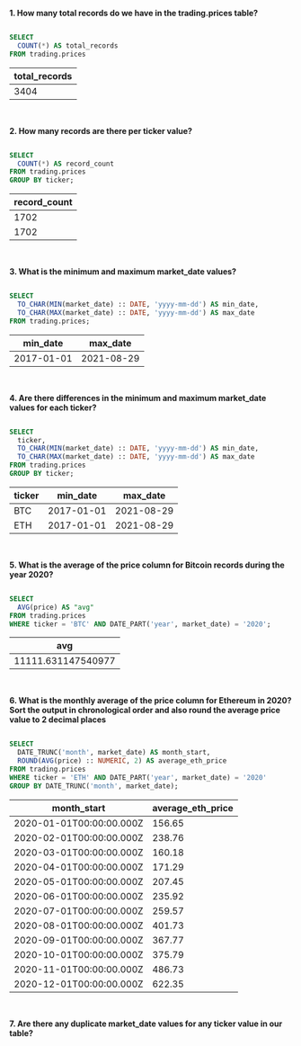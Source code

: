 **1. How many total records do we have in the trading.prices table?**

````sql

SELECT
  COUNT(*) AS total_records
FROM trading.prices

````

| total_records |
| ------------- |
| 3404          |

<br/>

**2. How many records are there per ticker value?**

````sql

SELECT
  COUNT(*) AS record_count
FROM trading.prices
GROUP BY ticker;

````

| record_count |
| ------------ |
| 1702         |
| 1702         |

<br/>

**3. What is the minimum and maximum market_date values?**

````sql

SELECT
  TO_CHAR(MIN(market_date) :: DATE, 'yyyy-mm-dd') AS min_date,
  TO_CHAR(MAX(market_date) :: DATE, 'yyyy-mm-dd') AS max_date
FROM trading.prices;

````

| min_date   | max_date   |
| ---------- | ---------- |
| 2017-01-01 | 2021-08-29 |

<br/>

**4. Are there differences in the minimum and maximum market_date values for each ticker?**

````sql

SELECT
  ticker,
  TO_CHAR(MIN(market_date) :: DATE, 'yyyy-mm-dd') AS min_date,
  TO_CHAR(MAX(market_date) :: DATE, 'yyyy-mm-dd') AS max_date
FROM trading.prices
GROUP BY ticker;

````

| ticker | min_date   | max_date   |
| ------ | ---------- | ---------- |
| BTC    | 2017-01-01 | 2021-08-29 |
| ETH    | 2017-01-01 | 2021-08-29 |

<br/>

**5. What is the average of the price column for Bitcoin records during the year 2020?**

````sql

SELECT
  AVG(price) AS "avg"
FROM trading.prices
WHERE ticker = 'BTC' AND DATE_PART('year', market_date) = '2020';

````

| avg                |
| ------------------ |
| 11111.631147540977 |

<br/>

**6. What is the monthly average of the price column for Ethereum in 2020? Sort the output in chronological order and also round the average price value to 2 decimal places**

````sql

SELECT
  DATE_TRUNC('month', market_date) AS month_start,
  ROUND(AVG(price) :: NUMERIC, 2) AS average_eth_price
FROM trading.prices
WHERE ticker = 'ETH' AND DATE_PART('year', market_date) = '2020'
GROUP BY DATE_TRUNC('month', market_date);

````

| month_start              | average_eth_price |
| ------------------------ | ----------------- |
| 2020-01-01T00:00:00.000Z | 156.65            |
| 2020-02-01T00:00:00.000Z | 238.76            |
| 2020-03-01T00:00:00.000Z | 160.18            |
| 2020-04-01T00:00:00.000Z | 171.29            |
| 2020-05-01T00:00:00.000Z | 207.45            |
| 2020-06-01T00:00:00.000Z | 235.92            |
| 2020-07-01T00:00:00.000Z | 259.57            |
| 2020-08-01T00:00:00.000Z | 401.73            |
| 2020-09-01T00:00:00.000Z | 367.77            |
| 2020-10-01T00:00:00.000Z | 375.79            |
| 2020-11-01T00:00:00.000Z | 486.73            |
| 2020-12-01T00:00:00.000Z | 622.35            |

<br/>

**7. Are there any duplicate market_date values for any ticker value in our table?**

````sql




````
